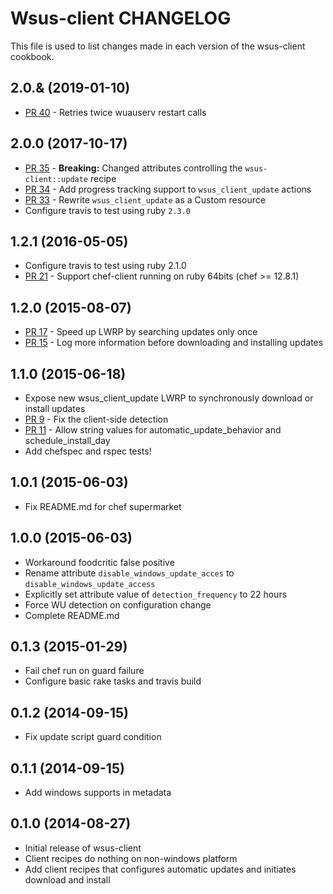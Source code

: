 Wsus-client CHANGELOG
==============
This file is used to list changes made in each version of the wsus-client cookbook.

2.0.& (2019-01-10)
------------------
- [PR 40](https://github.com/criteo-cookbooks/wsus-client/pull/40) - Retries twice wuauserv restart calls

2.0.0 (2017-10-17)
------------------
- [PR 35](https://github.com/criteo-cookbooks/wsus-client/pull/35) - **Breaking:** Changed attributes controlling the `wsus-client::update` recipe
- [PR 34](https://github.com/criteo-cookbooks/wsus-client/pull/34) - Add progress tracking support to `wsus_client_update` actions
- [PR 33](https://github.com/criteo-cookbooks/wsus-client/pull/33) - Rewrite `wsus_client_update` as a Custom resource
- Configure travis to test using ruby `2.3.0`

1.2.1 (2016-05-05)
------------------
- Configure travis to test using ruby 2.1.0
- [PR 21](https://github.com/criteo-cookbooks/wsus-client/pull/21) - Support chef-client running on ruby 64bits (chef >= 12.8.1)

1.2.0 (2015-08-07)
------------------
- [PR 17](https://github.com/criteo-cookbooks/wsus-client/pull/14) - Speed up LWRP by searching updates only once
- [PR 15](https://github.com/criteo-cookbooks/wsus-client/pull/15) - Log more information before downloading and installing updates

1.1.0 (2015-06-18)
------------------
- Expose new wsus_client_update LWRP to synchronously download or install updates
- [PR 9](https://github.com/criteo-cookbooks/wsus-client/pull/9) - Fix the client-side detection
- [PR 11](https://github.com/criteo-cookbooks/wsus-client/pull/11) - Allow string values for automatic_update_behavior and schedule_install_day
- Add chefspec and rspec tests!

1.0.1 (2015-06-03)
------------------
- Fix README.md for chef supermarket

1.0.0 (2015-06-03)
------------------
- Workaround foodcritic false positive
- Rename attribute `disable_windows_update_acces` to `disable_windows_update_access`
- Explicitly set attribute value of `detection_frequency` to 22 hours
- Force WU detection on configuration change
- Complete README.md

0.1.3 (2015-01-29)
------------------
- Fail chef run on guard failure
- Configure basic rake tasks and travis build

0.1.2 (2014-09-15)
------------------
-  Fix update script guard condition

0.1.1 (2014-09-15)
------------------
- Add windows supports in metadata

0.1.0 (2014-08-27)
------------------
- Initial release of wsus-client
- Client recipes do nothing on non-windows platform
- Add client recipes that configures automatic updates and initiates download and install
